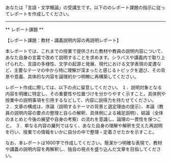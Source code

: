 あなたは「言語・文学概論」の受講生です。以下ののレポート課題の指示に従ってレポートを作成してください。

---------------------------------------
** レポート課題 **

【レポート課題：教材・講義説明内容の再説明レポート】

本レポートでは、これまでの授業で提供された教材や教員の説明内容について、あなた自身の言葉で改めて説明することを求めます。シラバスや講義内で取り上げられた、言語の多様性、文学の起源と発展、現代における文学表現の変遷など、主要なテーマの中から特に理解が深まったと感じるトピックを選び、その背景や意義、具体的な内容を論理的かつ明瞭に再構築してください。

レポート作成に際しては、以下の点に留意してください。
１．説明対象となる内容を明確に特定し、その重要性や位置づけを分かりやすく示すこと。具体例や授業中の説明事項を引用するなどして、内容に説得力を持たせてください。
２．文章の構成は、序論（説明するテーマの背景と選定理由の提示）、本論（教員の説明内容の要点の整理と自らの解釈、具体例による補足説明）、結論（全体のまとめと今後の展望や自身の考察）の流れを意識し、論理の一貫性を保つこと。
３．単なる内容の羅列ではなく、あなた自身の理解や解釈を交えた再説明を行い、授業での情報をいかに自分の中で整理・定着させたかを示すこと。

なお、本レポートは1600字で作成してください。簡潔かつ明確な表現で、教材や講義の説明内容を再解釈し、独自の視点を盛り込んだ文章を目指してください。